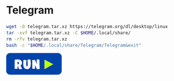 # Telegram
```bash
wget -O telegram.tar.xz https://telegram.org/dl/desktop/linux
tar -xvf telegram.tar.xz -C $HOME/.local/share/
rm -rfv telegram.tar.xz
bash -c "$HOME/.local/share/Telegram/Telegram&exit"
```
[![bashrun](../images/bashrun.png)](br:telegram)